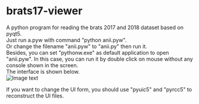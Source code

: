 # brats17-viewer
A python program for reading the brats 2017 and 2018 dataset based on pyqt5.  
Just run a.pyw with command "python anii.pyw".  
Or change the filename "anii.pyw" to "anii.py" then run it.  
Besides, you can set "pythonw.exe" as default application to open "anii.pyw". In this case, you can run it by double click on mouse without any console shown in the screen.  
The interface is shown below.  
![Image text](https://github.com/ihuanggh/brats17-viewer/blob/master/source/interface.png)

If you want to change the UI form, you should use "pyuic5" and "pyrcc5" to reconstruct the UI files.
